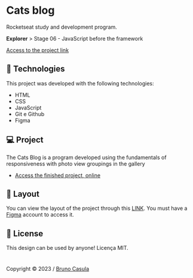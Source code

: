 # Cats blog

Rocketseat study and development program.

**Explorer** > Stage 06 - JavaScript before the framework

[Access to the project link]([https://efficient-sloth-d85.notion.site/GitFav-f8ff1c18b23745c0b46cd8d61f74b596#11c847182cb143ff836ecb7d5aae93fb](https://efficient-sloth-d85.notion.site/Blog-de-gatos-9c1a26b2286742cb9a457c5cd919b272?pvs=4))


## 🚀 Technologies

This project was developed with the following technologies:

- HTML
- CSS
- JavaScript
- Git e Github
- Figma

## 💻 Project

The Cats Blog is a program developed using the fundamentals of responsiveness with photo view groupings in the gallery

- [Access the finished project, online](https://brunocasula.github.io/blogdegatos/)

## 🔖 Layout

You can view the layout of the project through this [LINK](https://www.figma.com/community/file/1256354927622258124/Blog-de-Gatos-%E2%80%A2-Desafio-Explorer). You must have a [Figma](https://figma.com) account to access it.

## 📝 License
This design can be used by anyone! Licença MIT.
# 
Copyright © 2023 / [Bruno Casula](https://github.com/brunocasula)
